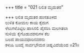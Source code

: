 +++
title = "021 ಲಲಿತ ಮೃದುತರ"

+++
ಲಲಿತ ಮೃದುತರ ಹಂಸತೂಳದ  
ಲುಳಿತ ಕೋಮಲ ಕಾಯ ಕೈದುಗ  
ಳೆಲುಗಳೊಟ್ಟಿಲ ಹಾಸಿನಲಿ ಪೈಸರಿಸಿ ಮಲಗಿತಲಾ  
ಸುಳಿಯೆ ಕೈಗೊಡುವರಸುಗಳ ಕೆಲ  
ಬಲದ ಪಾಯವಧಾರಿನವರನು  
ಕಳುಹಿ ಬಂದೈ ಸಾರ್ವಭೌಮರ ಚಿಹ್ನವಿದೆಯೆಂದ      ॥21॥